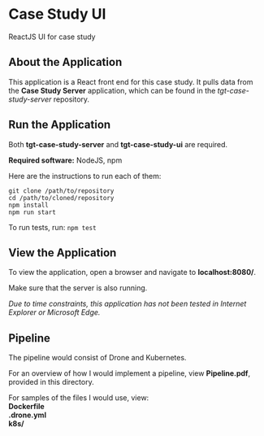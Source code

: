 # Case Study UI
ReactJS UI for case study


## About the Application
This application is a React front end for this case study. It pulls data from the **Case Study Server** application, which can be found in the *tgt-case-study-server* repository.

## Run the Application

Both **tgt-case-study-server** and **tgt-case-study-ui** are required.

**Required software:** NodeJS, npm

Here are the instructions to run each of them:

`git clone /path/to/repository`<br>
`cd /path/to/cloned/repository`<br>
`npm install`<br>
`npm run start`

To run tests, run:
`npm test`


## View the Application

To view the application, open a browser and navigate to **localhost:8080/**.

Make sure that the server is also running.

*Due to time constraints, this application has not been tested in Internet Explorer or Microsoft Edge.*


## Pipeline

The pipeline would consist of Drone and Kubernetes.

For an overview of how I would implement a pipeline, view **Pipeline.pdf**, provided in this directory.

For samples of the files I would use, view:<br>
**Dockerfile** <br>
**.drone.yml** <br>
**k8s/**
